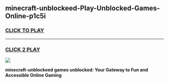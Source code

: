 
## minecraft-unblockeed-Play-Unblocked-Games-Online-p1c5i
<h3>
<a href="https://premium76.site?title=minecraft-unblockeed&ref=25A">CLICK TO PLAY</a></h3>
<hr>

<h3>
<a href="https://premium76.site?title=minecraft-unblockeed&ref=25A">CLICK 2 PLAY</a>
  
</h3>

<a href="https://premium76.site?title=minecraft-unblockeed&ref=25A"><img src="https://clearcache.store/games.png"></a>


**minecraft-unblockeed games unblocked: Your Gateway to Fun and Accessible Online Gaming**
